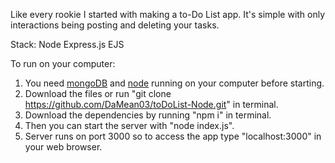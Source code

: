 Like every rookie I started with making a to-Do List app.
It's simple with only interactions being posting and deleting your tasks.

Stack:
Node
Express.js
EJS



To run on your computer:
1. You need [mongoDB](https://www.mongodb.com/products/tools/shell) and [node](https://nodejs.org/en) running on your computer before starting.
2. Download the files or run "git clone https://github.com/DaMean03/toDoList-Node.git" in terminal.
3. Download the dependencies by running "npm i" in terminal.
4. Then you can start the server with "node index.js".
5. Server runs on port 3000 so to access the app type "localhost:3000" in your web browser.
